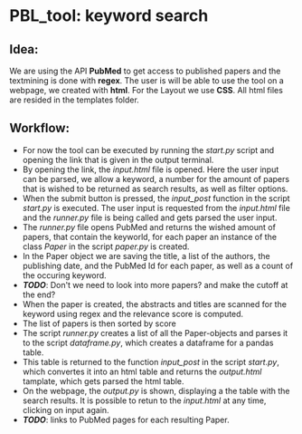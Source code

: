 # PBL_tool: keyword search

## Idea:
We are using the API **PubMed** to get access to published papers and the textmining is done with **regex**. The user is will be able to use the tool on a webpage, we created with **html**. 
For the Layout we use **CSS**. All html files are resided in the templates folder.

## Workflow:
* For now the tool can be executed by running the *start.py* script and opening the link that is given in the output terminal.
* By opening the link, the *input.html* file is opened. Here the user input can be parsed, we allow a keyword, a number for the amount of papers that is wished to be returned as search results, as well as filter options.
* When the submit button is pressed, the *input_post* function in the script *start.py* is executed. The user input is requested from the *input.html* file and the *runner.py* file is being called and gets parsed the user input.
* The *runner.py* file opens PubMed and returns the wished amount of papers, that contain the keyworld, for each paper an instance of the class *Paper* in the script *paper.py* is created.
* In the Paper object we are saving the title, a list of the authors, the publishing date, and the PubMed Id for each paper, as well as a count of the occuring keyword.
* ***TODO***: Don't we need to look into more papers? and make the cutoff at the end?
* When the paper is created, the abstracts and titles are scanned for the keyword using regex and the relevance score is computed.
* The list of papers is then sorted by score
* The script *runner.py* creates a list of all the Paper-objects and parses it to the script *dataframe.py*, which creates a dataframe for a pandas table.
* This table is returned to the function *input_post* in the script *start.py*, which convertes it into an html table and returns the *output.html* tamplate, which gets parsed the html table.
* On the webpage, the *output.py* is shown, displaying a the table with the search results. It is possible to retun to the *input.html* at any time, clicking on input again.
* ***TODO***: links to PubMed pages for each resulting Paper.
